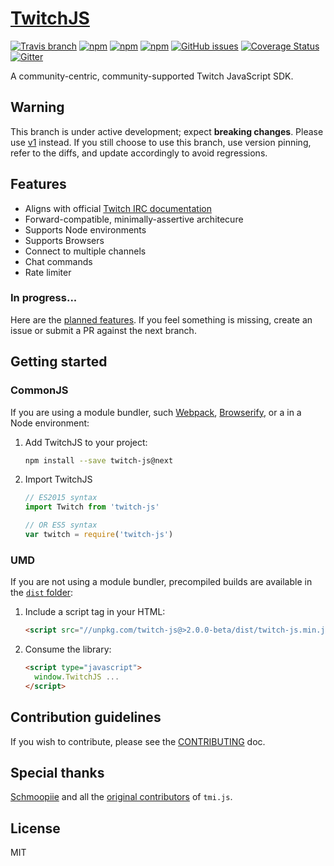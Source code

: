# [TwitchJS](https://twitch-apis.github.io/twitch-js)

[![Travis branch](https://img.shields.io/travis/twitch-apis/twitch-js/master.svg?longCache=true&style=flat-square)](https://travis-ci.org/twitch-apis/twitch-js)
[![npm](https://img.shields.io/npm/v/twitch-js.svg?longCache=true&style=flat-square)](https://www.npmjs.com/package/twitch-js)
[![npm](https://img.shields.io/npm/v/twitch-js/next.svg?longCache=true&style=flat-square)](https://www.npmjs.com/package/twitch-js/v/next)
[![npm](https://img.shields.io/npm/dm/twitch-js.svg?longCache=true&style=flat-square)](https://www.npmjs.com/package/twitch-js)
[![GitHub issues](https://img.shields.io/github/issues/twitch-apis/twitch-js.svg?longCache=true&style=flat-square)](https://github.com/twitch-apis/twitch-js/issues)
[![Coverage Status](https://img.shields.io/codecov/c/github/twitch-apis/twitch-js/next.svg?longCache=true&style=flat-square)](https://codecov.io/gh/twitch-apis/twitch-js/branch/next)
[![Gitter](https://img.shields.io/gitter/room/twitch-apis/twitch-js.svg?longCache=true&style=flat-square)](https://gitter.im/twitch-apis/twitch-js)

A community-centric, community-supported Twitch JavaScript SDK.

## Warning

This branch is under active development; expect **breaking changes**. Please use
[v1](https://github.com/twitch-apis/twitch-js/tree/master) instead. If you still
choose to use this branch, use version pinning, refer to the diffs, and update
accordingly to avoid regressions.

## Features

* Aligns with official
  [Twitch IRC documentation](https://dev.twitch.tv/docs/irc/)
* Forward-compatible, minimally-assertive architecure
* Supports Node environments
* Supports Browsers
* Connect to multiple channels
* Chat commands
* Rate limiter

### In progress...

Here are the
[planned features](https://github.com/twitch-apis/twitch-js/milestone/1). If you
feel something is missing, create an issue or submit a PR against the next
branch.

## Getting started

### CommonJS

If you are using a module bundler, such [Webpack](https://webpack.js.org/),
[Browserify](http://browserify.org/), or a in a Node environment:

1. Add TwitchJS to your project:
   ```bash
   npm install --save twitch-js@next
   ```
2. Import TwitchJS

   ```js
   // ES2015 syntax
   import Twitch from 'twitch-js'

   // OR ES5 syntax
   var twitch = require('twitch-js')
   ```

### UMD

If you are not using a module bundler, precompiled builds are available in the
[`dist` folder](https://unpkg.com/twitch-js@>2.0.0-beta/dist/):

1. Include a script tag in your HTML:
   ```html
   <script src="//unpkg.com/twitch-js@>2.0.0-beta/dist/twitch-js.min.js"></script>
   ```
2. Consume the library:
   ```html
   <script type="javascript">
     window.TwitchJS ...
   </script>
   ```

## Contribution guidelines

If you wish to contribute, please see the
[CONTRIBUTING](https://github.com/twitch-apis/twitch-js/blob/master/CONTRIBUTING.md)
doc.

## Special thanks

[Schmoopiie](https://github.com/Schmoopiie) and all the
[original contributors](https://github.com/tmijs/tmi.js/graphs/contributors) of
`tmi.js`.

## License

MIT
